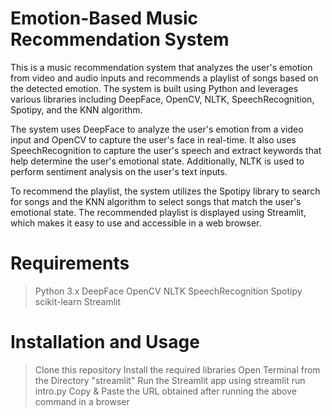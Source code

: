 # Emotion-Based Music Recommendation System

This is a music recommendation system that analyzes the user's emotion from video and audio inputs and recommends a playlist of songs based on the detected emotion. The system is built using Python and leverages various libraries including DeepFace, OpenCV, NLTK, SpeechRecognition, Spotipy, and the KNN algorithm.

The system uses DeepFace to analyze the user's emotion from a video input and OpenCV to capture the user's face in real-time. It also uses SpeechRecognition to capture the user's speech and extract keywords that help determine the user's emotional state. Additionally, NLTK is used to perform sentiment analysis on the user's text inputs.

To recommend the playlist, the system utilizes the Spotipy library to search for songs and the KNN algorithm to select songs that match the user's emotional state. The recommended playlist is displayed using Streamlit, which makes it easy to use and accessible in a web browser.

# Requirements
> Python 3.x
> DeepFace
> OpenCV
> NLTK
> SpeechRecognition
> Spotipy
> scikit-learn
> Streamlit

# Installation and Usage
> Clone this repository
> Install the required libraries
> Open Terminal from the Directory "streamlit"
> Run the Streamlit app using streamlit run intro.py
> Copy & Paste the URL obtained after running the above command in a browser
